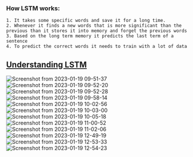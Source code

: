   ### How LSTM works:
  ```
  1. It takes some specific words and save it for a long time.
  2. Whenever it finds a new words that is more significant than the previous than it stores it into memory and forget the previous words
  3. Based on the long term memory it predicts the last term of a sentence
  4. To predict the correct words it needs to train with a lot of data
  ```

## [Understanding LSTM](http://colah.github.io/posts/2015-08-Understanding-LSTMs/)


![Screenshot from 2023-01-19 09-51-37](https://user-images.githubusercontent.com/43321488/213376297-d6eb1b02-d68f-47fe-bae9-0ef2a01a91c8.png)
![Screenshot from 2023-01-19 09-52-20](https://user-images.githubusercontent.com/43321488/213376304-d6fc4349-c949-44fb-95ef-094174054f7a.png)
![Screenshot from 2023-01-19 09-52-28](https://user-images.githubusercontent.com/43321488/213376306-db0d11c3-7b6e-4f50-a7c9-553172eadf2c.png)
![Screenshot from 2023-01-19 09-58-14](https://user-images.githubusercontent.com/43321488/213376315-16f75a3d-c22f-436a-8c65-53969911006f.png)
![Screenshot from 2023-01-19 10-02-56](https://user-images.githubusercontent.com/43321488/213376326-57e20be7-3183-47fd-a315-125121471b25.png)
![Screenshot from 2023-01-19 10-03-00](https://user-images.githubusercontent.com/43321488/213376330-b236cae3-ef7c-43d0-ba9c-276a8220ffbb.png)
![Screenshot from 2023-01-19 10-05-18](https://user-images.githubusercontent.com/43321488/213376335-a9b43c56-abbb-4686-a93f-eb942e1f81c6.png)
![Screenshot from 2023-01-19 11-00-52](https://user-images.githubusercontent.com/43321488/213376343-8f1d4337-95b8-4d7d-b858-7bd5fb975546.png)
![Screenshot from 2023-01-19 11-02-06](https://user-images.githubusercontent.com/43321488/213376347-0297c110-01a8-4c4e-afcf-f1911b1ba397.png)
![Screenshot from 2023-01-19 12-49-19](https://user-images.githubusercontent.com/43321488/213376352-71e0a719-2894-45ae-96be-d7d3d297d3ab.png)
![Screenshot from 2023-01-19 12-53-33](https://user-images.githubusercontent.com/43321488/213376358-ada250ff-92e7-4b88-a4b7-04b2ffd41b17.png)
![Screenshot from 2023-01-19 12-54-23](https://user-images.githubusercontent.com/43321488/213376360-4f777aaf-1db1-4757-8509-4b0f8d83f796.png)



